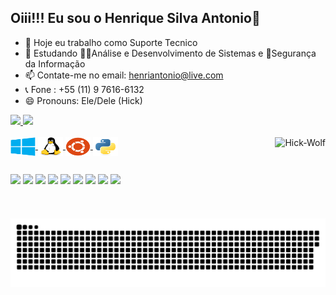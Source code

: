 ## Oiii!!!  Eu sou o Henrique Silva Antonio👋

- 🔭 Hoje eu trabalho como Suporte Tecnico
- 🌱 Estudando 👨‍💻Análise e Desenvolvimento de Sistemas e 🔐Segurança da Informação
- 📫 Contate-me no email: henriantonio@live.com
- 📞 Fone : +55 (11) 9 7616-6132
- 😄 Pronouns: Ele/Dele (Hick)

 <div>
 <a href="https://github.com/hickwolf">
 <img height="180em" src="https://github-readme-stats.vercel.app/api?username=hickwolf&show_icons=true&theme=tokyonight&include_all_commits=true&count_private=true"/>
 <img height="180em" src="https://github-readme-stats.vercel.app/api/top-langs/?username=hickwolf&layout=compact&langs_count=7&theme=tokyonight"/>
</div>
 <div style="display: inline_block"><br>
 <img align="center" alt="Hick-Windows" height="30" width="40" src="https://raw.githubusercontent.com/devicons/devicon/master/icons/windows8/windows8-original.svg">
 <img align="center" alt="Hick-Linux" height="30" width="40" src="https://raw.githubusercontent.com/devicons/devicon/master/icons/linux/linux-original.svg">
 <img align="center" alt="Hick-Ubuntu" height="30" width="40" src="https://raw.githubusercontent.com/devicons/devicon/master/icons/ubuntu/ubuntu-plain.svg">
 <img align="center" alt="Hick-Python" height="30" width="40" src="https://raw.githubusercontent.com/devicons/devicon/master/icons/python/python-original.svg">
 <img align="right" alt="Hick-Wolf" height="130" src="https://1.bp.blogspot.com/-NXqCRFGz19I/WgipZa6n9gI/AAAAAAAC7Xw/XKSNLBAsOYs3GrvRYiddYKvGUd32Mar7ACLcBGAs/s1600/l12.gif">
</div>

##

<div> 
 <a href="https://www.facebook.com/henrique.silvaantonio/" target="_blank"><img src="https://img.shields.io/badge/Facebook-1877F2?style=for-the-badge&logo=facebook&logoColor=white" target="_blank"></a>
 <a href="https://www.instagram.com/henrique.silvaantonio/" target="_blank"><img src="https://img.shields.io/badge/-Instagram-%23E4405F?style=for-the-badge&logo=instagram&logoColor=white" target="_blank"></a>
<a href="https://chatwith.io/s/henrique-silva-antonio" target="_blank"><img src="https://img.shields.io/badge/WhatsApp-25D366?style=for-the-badge&logo=whatsapp&logoColor=white"></a>
<a href="https://t.me/HickWolf" target="_blank"><img src="https://img.shields.io/badge/Telegram-2CA5E0?style=for-the-badge&logo=telegram&logoColor=white"></a>
 <a href="https://twitter.com/henri_anton" target="_blank"><img src="https://img.shields.io/badge/Twitter-1DA1F2?style=for-the-badge&logo=twitter&logoColor=white" target="_blank"></a>
 <a href="https://www.linkedin.com/in/henriquesilvaantonio/" target="_blank"><img src="https://img.shields.io/badge/-LinkedIn-%230077B5?style=for-the-badge&logo=linkedin&logoColor=white" target="_blank"></a> 
 <a href="https://discord.gg/5X3v9XAr" target="_blank"><img src="https://img.shields.io/badge/Discord-7289DA?style=for-the-badge&logo=discord&logoColor=white" target="_blank"></a> 
 <a href = "mailto:henriantonio@live.com"><img src="https://img.shields.io/badge/Microsoft_Outlook-0078D4?style=for-the-badge&logo=microsoft-outlook&logoColor=white" target="_blank"></a>
 <a href = "mailto:henriantoniosa@gmail.com.br"><img src="https://img.shields.io/badge/Gmail-D14836?style=for-the-badge&logo=gmail&logoColor=white" target="_blank"></a>

   ![Snake animation](https://github.com/hickwolf/hickwolf/blob/output/github-contribution-grid-snake.svg)
 
</div>

